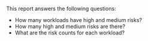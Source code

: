 This report answers the following questions:

- How many workloads have high and medium risks?
- How many high and medium risks are there?
- What are the risk counts for each workload?
